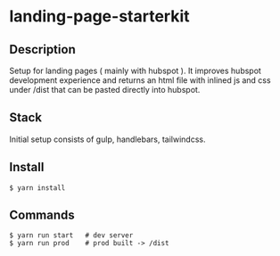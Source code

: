 # landing-page-starterkit

## Description

Setup for landing pages ( mainly with hubspot ).
It improves hubspot development experience and returns an html file with inlined js and css under /dist that can be pasted directly into hubspot.

## Stack

Initial setup consists of gulp, handlebars, tailwindcss.

## Install

    $ yarn install

## Commands

    $ yarn run start   # dev server
    $ yarn run prod    # prod built -> /dist

